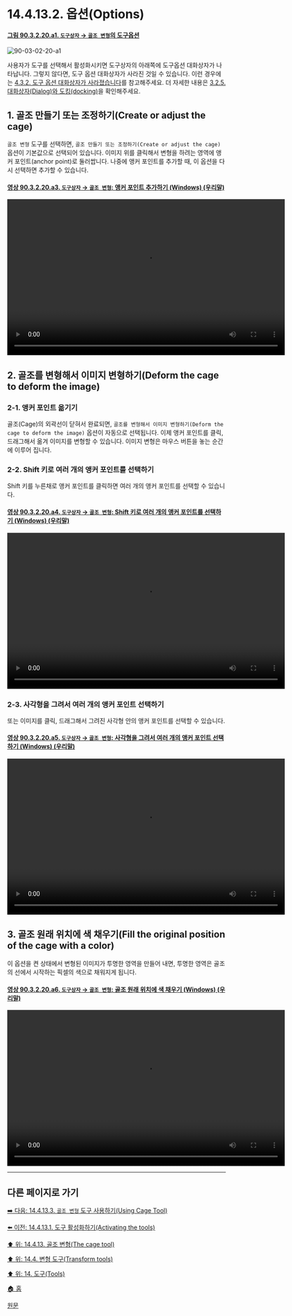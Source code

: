 # 14.4.13.2. 옵션(Options)

<a id="90-03-02-20-a1"></a>

#### [그림 90.3.2.20.a1. `도구상자` → `골조 변형`의 도구옵션](./90-03-02-20-cage_transform.md#90-03-02-20-a1)
![90-03-02-20-a1](https://github.com/wonder13662/gimp/assets/15767104/05a63e6e-3a5d-4a95-a251-2951a36ad017)

사용자가 도구를 선택해서 활성화시키면 도구상자의 아래쪽에 도구옵션 대화상자가 나타납니다. 그렇지 않다면, 도구 옵션 대화상자가 사라진 것일 수 있습니다. 이런 경우에는 [4.3.2. 도구 옵션 대화상자가 사라졌습니다](./04-03-02-tool-options-dialog-is-missing.md)를 참고해주세요. 더 자세한 내용은 [3.2.5. 대화상자(Dialog)와 도킹(docking)](./03-02-05-00-dialogs-and-docking.md)을 확인해주세요.

<a id="14-04-13-03-s1"></a>

## 1. 골조 만들기 또는 조정하기(Create or adjust the cage)
`골조 변형` 도구를 선택하면, `골조 만들기 또는 조정하기(Create or adjust the cage)` 옵션이 기본값으로 선택되어 있습니다. 이미지 위를 클릭해서 변형을 하려는 영역에 앵커 포인트(anchor point)로 둘러쌉니다. 나중에 앵커 포인트를 추가할 때, 이 옵션을 다시 선택하면 추가할 수 있습니다.

<a id="90-03-02-20-a3"></a>

#### [영상 90.3.2.20.a3. `도구상자` → `골조 변형`: 앵커 포인트 추가하기 (Windows) (우리말)](./90-03-02-20-cage_transform.md#90-03-02-20-a3)
<video controls="controls" width="640" height="360" src="https://github.com/wonder13662/gimp/assets/15767104/3bd390bf-3b5a-4fec-9f28-a5a912cf40a0"></video>

<a id="14-04-13-03-s2"></a>

## 2. 골조를 변형해서 이미지 변형하기(Deform the cage to deform the image)
### 2-1. 앵커 포인트 옮기기
골조(Cage)의 외곽선이 닫혀서 완료되면, `골조를 변형해서 이미지 변형하기(Deform the cage to deform the image)` 옵션이 자동으로 선택됩니다. 이제 앵커 포인트를 클릭, 드래그해서 옮겨 이미지를 변형할 수 있습니다. 이미지 변형은 마우스 버튼을 놓는 순간에 이루어 집니다.

### 2-2. Shift 키로 여러 개의 앵커 포인트를 선택하기
Shift 키를 누른채로 앵커 포인트를 클릭하면 여러 개의 앵커 포인트를 선택할 수 있습니다. 

<a id="90-03-02-20-a4"></a>

#### [영상 90.3.2.20.a4. `도구상자` → `골조 변형`: Shift 키로 여러 개의 앵커 포인트를 선택하기 (Windows) (우리말)](./90-03-02-20-cage_transform.md#90-03-02-20-a4)
<video controls="controls" width="640" height="360" src="https://github.com/wonder13662/gimp/assets/15767104/d34ff68a-3120-4b56-acc2-1e8dc6efd36f"></video>

### 2-3. 사각형을 그려서 여러 개의 앵커 포인트 선택하기
또는 이미지를 클릭, 드래그해서 그려진 사각형 안의 앵커 포인트를 선택할 수 있습니다.

<a id="90-03-02-20-a5"></a>

#### [영상 90.3.2.20.a5. `도구상자` → `골조 변형`: 사각형을 그려서 여러 개의 앵커 포인트 선택하기 (Windows) (우리말)](./90-03-02-20-cage_transform.md#90-03-02-20-a5)
<video controls="controls" width="640" height="360" src="https://github.com/wonder13662/gimp/assets/15767104/5bb23035-2062-49a5-b524-dfb4f551fefb"></video>

<a id="14-04-13-03-s3"></a>

## 3. 골조 원래 위치에 색 채우기(Fill the original position of the cage with a color)
이 옵션을 켠 상태에서 변형된 이미지가 투명한 영역을 만들어 내면, 투명한 영역은 골조의 선에서 시작하는 픽셀의 색으로 채워지게 됩니다.

<a id="90-03-02-20-a6"></a>

#### [영상 90.3.2.20.a6. `도구상자` → `골조 변형`: 골조 원래 위치에 색 채우기 (Windows) (우리말)](./90-03-02-20-cage_transform.md#90-03-02-20-a6)
<video controls="controls" width="640" height="360" src="https://github.com/wonder13662/gimp/assets/15767104/d31e977c-ca83-45ec-834b-5211731e06e0"></video>

***

## 다른 페이지로 가기

[➡️ 다음: 14.4.13.3. `골조 변형` 도구 사용하기(Using Cage Tool)](./14-04-13-03-using_cage_tool.md)

[⬅️ 이전: 14.4.13.1. 도구 활성화하기(Activating the tools)](./14-04-13-01-activating_the_tool.md)

[⬆️ 위: 14.4.13. 골조 변형(The cage tool)](./14-04-13-00-the-cage-tool.md)

[⬆️ 위: 14.4. 변형 도구(Transform tools)](./14-04-00-transform-tools.md)

[⬆️ 위: 14. 도구(Tools)](./14-00-tools.md)

[🏠 홈](./00-home.md)

[원문](https://docs.gimp.org/2.10/ko/gimp-tool-cage.html#idm16220)